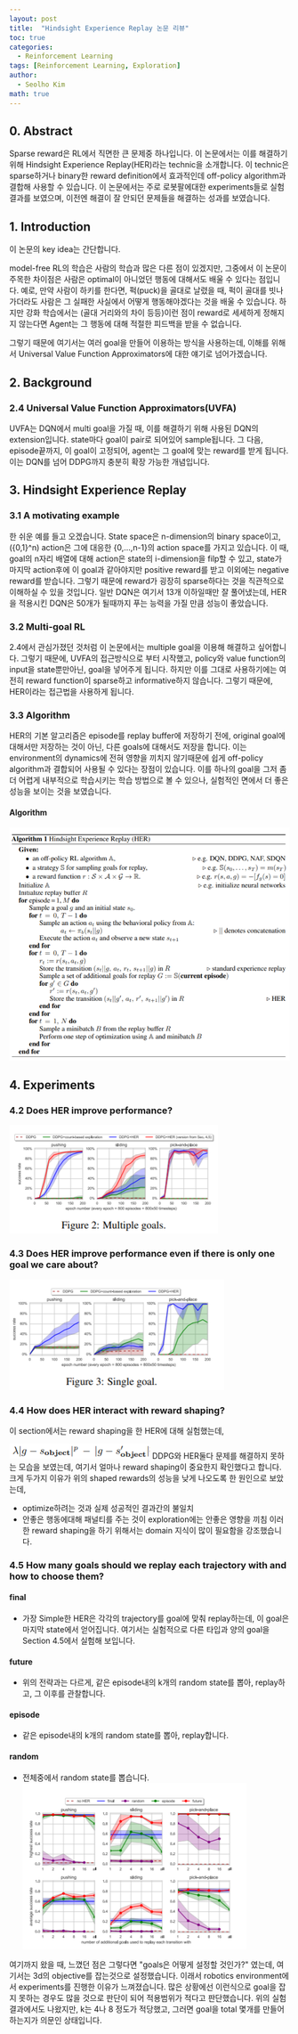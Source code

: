 ```yaml
---
layout: post
title:  "Hindsight Experience Replay 논문 리뷰"
toc: true
categories: 
  - Reinforcement Learning 
tags: [Reinforcement Learning, Exploration]
author:
  - Seolho Kim
math: true
---
```



## 0. Abstract
Sparse reward은 RL에서 직면한 큰 문제중 하나입니다. 이 논문에서는 이를 해결하기 위해 Hindsight Experience Replay(HER)라는 technic을 소개합니다. 
이 technic은 sparse하거나 binary한 reward definition에서 효과적인데 off-policy algorithm과 결합해 사용할 수 있습니다.
이 논문에서는 주로 로봇팔에대한 experiments들로 실험 결과를 보였으며, 이전엔 해결이 잘 안되던 문제들을 해결하는 성과를 보였습니다.

## 1. Introduction

이 논문의 key idea는 간단합니다. 

model-free RL의 학습은 사람의 학습과 많은 다른 점이 있겠지만, 그중에서 이 논문이 주목한 차이점은 사람은 optimal이 아니었던 행동에 대해서도
 배울 수 있다는 점입니다. 예로, 만약 사람이 하키를 한다면, 퍽(puck)을 골대로 날렸을 때, 퍽이 골대를 빗나가더라도 사람은 그 실패한 사실에서 어떻게 행동해야겠다는 것을 배울 수 있습니다.
 하지만 강화 학습에서는 (골대 거리와의 차이 등등)이런 점이 reward로 세세하게 정해지지 않는다면 Agent는 그 행동에 대해 적절한 피드백을 받을 수 없습니다. 
 
 그렇기 때문에 여기서는 여러 goal을 만들어 이용하는 방식을 사용하는데, 이해를 위해서 Universal Value Function Approximators에 대한 얘기로 넘어가겠습니다.

## 2. Background

### 2.4 Universal Value Function Approximators(UVFA)

UVFA는 DQN에서 multi goal을 가질 때, 이를 해결하기 위해 사용된 DQN의 extension입니다. state마다 goal이 pair로 되어있어 sample됩니다. 그 다음, episode끝까지, 이 goal이 고정되어, agent는 그 goal에 맞는 reward를 받게 됩니다. 이는 DQN를 넘어 DDPG까지 충분히 확장 가능한 개념입니다.

## 3. Hindsight Experience Replay

### 3.1 A motivating example

한 쉬운 예를 들고 오겠습니다. State space은 n-dimension의 binary space이고,({0,1}^n) action은 그에 대응한 {0,...,n-1}의 action space를 가지고 있습니다. 이 때, goal의 n자리 배열에 대해 action은 state의 i-dimension을 filp할 수 있고, state가 마지막 action후에 이 goal과 같아야지만 positive reward를 받고 이외에는 negative reward를 받습니다. 그렇기 때문에 reward가 굉장히 sparse하다는 것을 직관적으로 이해하실 수 있을 것입니다. 일반 DQN은 여기서 13개 이하일때만 잘 풀어냈는데, HER을 적용시킨 DQN은 50개가 될때까지 푸는 능력을 가질 만큼 성능이 좋았습니다.

### 3.2 Multi-goal RL

2.4에서 관심가졌던 것처럼 이 논문에서는 multiple goal을 이용해 해결하고 싶어합니다. 그렇기 때문에, UVFA의 접근방식으로 부터 시작했고, policy와 value function의 input을 state뿐만아닌, goal을 넣어주게 됩니다. 하지만 이를 그대로 사용하기에는 여전히 reward function이 sparse하고 informative하지 않습니다. 그렇기 때문에, HER이라는 접근법을 사용하게 됩니다.

### 3.3 Algorithm

HER의 기본 알고리즘은 episode를 replay buffer에 저장하기 전에, original goal에 대해서만 저장하는 것이 아닌, 다른 goals에 대해서도 저장을 합니다. 이는 environment의 dynamics에 전혀 영향을 끼치지 않기때문에  쉽게 off-policy algorithm과 결합되어 사용될 수 있다는 장점이 있습니다. 이를 하나의 goal을 그저 좀 더 어렵게 내부적으로 학습시키는 학습 방법으로 볼 수 있으나, 실험적인 면에서 더 좋은 성능을 보이는 것을 보였습니다.

#### Algorithm
![hindsight](/assets/img/hindsight-0.PNG)

## 4. Experiments

### 4.2 Does HER improve performance?

![hindsight](/assets/img/hindsight-1.PNG)

### 4.3 Does HER improve performance even if there is only one goal we care about?

![hindsight](/assets/img/hindsight-2.PNG)

### 4.4 How does HER interact with reward shaping?

이 section에서는 reward shaping을 한 HER에 대해 실험했는데, 

![hindsight](/assets/img/hindsight-3.PNG) DDPG와 HER둘다 문제를 해결하지 못하는 모습을 보였는데, 여기서 얼마나 reward shaping이 중요한지 확인했다고 합니다. 
크게 두가지 이유가 위의 shaped rewards의 성능을 낮게 나오도록 한 원인으로 보았는데, 
* optimize하려는 것과 실제 성공적인 결과간의 불일치
* 안좋은 행동에대해 패널티를 주는 것이 exploration에는 안좋은 영향을 끼침
이러한 reward shaping을 하기 위해서는 domain 지식이 많이 필요함을 강조했습니다.

### 4.5 How many goals should we replay each trajectory with and how to choose them?


#### final
* 가장 Simple한 HER은 각각의 trajectory를 goal에 맞춰 replay하는데, 이 goal은 마지막 state에서 얻어집니다. 여기서는 실험적으로 다른 타입과 양의 goal을 Section 4.5에서 실험해 보입니다.

#### future
* 위의 전략과는 다르게, 같은 episode내의 k개의 random state를 뽑아, replay하고, 그 이후를 관찰합니다.

#### episode
* 같은 episode내의 k개의 random state를 뽑아, replay합니다.

#### random
* 전체중에서 random state를 뽑습니다.
![hindsight](/assets/img/hindsight-4.PNG)



여기까지 왔을 때, 느꼈던 점은 그렇다면 "goals은 어떻게 설정할 것인가?" 였는데, 여기서는 3d의 objective를 잡는것으로 설정했습니다. 이래서 robotics environment에서 experiments를 진행한 이유가 느껴졌습니다. 많은 상황에선 이런식으로 goal을 잡지 못하는 경우도 많을 것으로 판단이 되어 적용범위가 적다고 판단했습니다. 위의 실험결과에서도 나왔지만, k는 4나 8 정도가 적당했고, 그러면 goal을 total 몇개를 만들어 하는지가 의문인 상태입니다.






